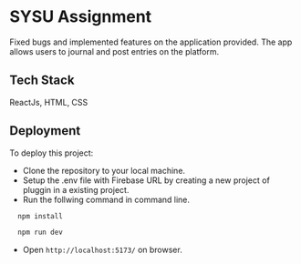 
# SYSU Assignment

Fixed bugs and implemented features on the application provided.
The app allows users to journal and post entries on the platform.

## Tech Stack

ReactJs, HTML, CSS

## Deployment

To deploy this project:

- Clone the repository to your local machine.
- Setup the .env file with Firebase URL by creating a new project of pluggin in a existing project.
- Run the follwing command in command line.
```bash
  npm install
```
```bash
  npm run dev
```
- Open `http://localhost:5173/` on browser.

 
 
